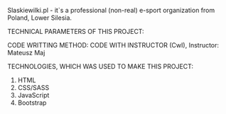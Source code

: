 Slaskiewilki.pl - it`s a professional (non-real) e-sport organization from Poland, Lower Silesia. 

TECHNICAL PARAMETERS OF THIS PROJECT:

CODE WRITTING METHOD: CODE WITH INSTRUCTOR (CwI), Instructor: Mateusz Maj

TECHNOLOGIES, WHICH WAS USED TO MAKE THIS PROJECT:

1. HTML
2. CSS/SASS
3. JavaScript
4. Bootstrap
